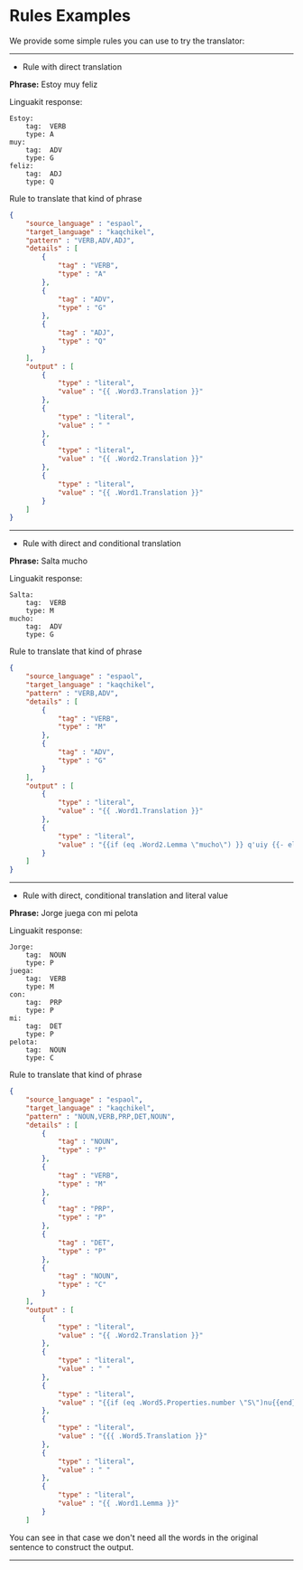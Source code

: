 # Rules Examples

We provide some simple rules you can use to try the translator:

---

*  Rule with direct translation

**Phrase:** Estoy muy feliz

Linguakit response:

```
Estoy: 
    tag:  VERB
    type: A
muy: 
    tag:  ADV
    type: G
feliz: 
    tag:  ADJ
    type: Q
```

Rule to translate that kind of phrase
```json
{
    "source_language" : "espaol",
    "target_language" : "kaqchikel",
    "pattern" : "VERB,ADV,ADJ",
    "details" : [ 
        {
            "tag" : "VERB",
            "type" : "A"
        }, 
        {
            "tag" : "ADV",
            "type" : "G"
        }, 
        {
            "tag" : "ADJ",
            "type" : "Q"
        }
    ],
    "output" : [ 
        {
            "type" : "literal",
            "value" : "{{ .Word3.Translation }}"
        }, 
        {
            "type" : "literal",
            "value" : " "
        }, 
        {
            "type" : "literal",
            "value" : "{{ .Word2.Translation }}"
        }, 
        {
            "type" : "literal",
            "value" : "{{ .Word1.Translation }}"
        }
    ]
}
```
---
* Rule with direct and conditional translation
  
**Phrase:** Salta mucho

Linguakit response:

```
Salta:
    tag:  VERB
    type: M
mucho: 
    tag:  ADV
    type: G
```

Rule to translate that kind of phrase
```json
{
    "source_language" : "espaol",
    "target_language" : "kaqchikel",
    "pattern" : "VERB,ADV",
    "details" : [ 
        {
            "tag" : "VERB",
            "type" : "M"
        }, 
        {
            "tag" : "ADV",
            "type" : "G"
        }
    ],
    "output" : [ 
        {
            "type" : "literal",
            "value" : "{{ .Word1.Translation }}"
        }, 
        {
            "type" : "literal",
            "value" : "{{if (eq .Word2.Lemma \"mucho\") }} q'uiy {{- else}} _ {{end}}"
        }
    ]
}
```
---
* Rule with direct, conditional translation and literal value

**Phrase:** Jorge juega con mi pelota

Linguakit response:

```
Jorge:
    tag:  NOUN
    type: P
juega: 
    tag:  VERB
    type: M
con:
    tag:  PRP
    type: P
mi:
    tag:  DET
    type: P
pelota:
    tag:  NOUN
    type: C
```

Rule to translate that kind of phrase
```json
{
    "source_language" : "espaol",
    "target_language" : "kaqchikel",
    "pattern" : "NOUN,VERB,PRP,DET,NOUN",
    "details" : [ 
        {
            "tag" : "NOUN",
            "type" : "P"
        }, 
        {
            "tag" : "VERB",
            "type" : "M"
        },
        {
            "tag" : "PRP",
            "type" : "P"
        },
        {
            "tag" : "DET",
            "type" : "P"
        },
        {
            "tag" : "NOUN",
            "type" : "C"
        }
    ],
    "output" : [ 
        {
            "type" : "literal",
            "value" : "{{ .Word2.Translation }}"
        }, 
        {
            "type" : "literal",
            "value" : " "
        },
        {
            "type" : "literal",
            "value" : "{{if (eq .Word5.Properties.number \"S\")nu{{end}}"
        },
        {
            "type" : "literal",
            "value" : "{{{ .Word5.Translation }}"
        },
        {
            "type" : "literal",
            "value" : " "
        },
        {
            "type" : "literal",
            "value" : "{{ .Word1.Lemma }}"
        }
    ]
```

You can see in that case we don't need all the words in the original sentence to construct the output.

---